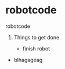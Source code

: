# robotcode
robotcode
<ol>
  <li>Things to get done</li>
  <ul>
    <li>finish robot</li>
  <ul>
</ol>

<ul>
  <li>blhagageag</li>
</ul>

